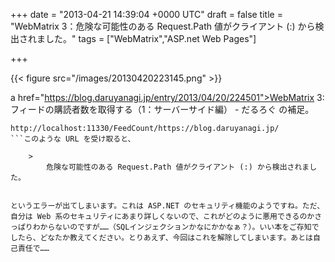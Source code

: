 
+++
date = "2013-04-21 14:39:04 +0000 UTC"
draft = false
title = "WebMatrix 3：危険な可能性のある Request.Path 値がクライアント (:) から検出されました。"
tags = ["WebMatrix","ASP.net Web Pages"]

+++


{{< figure src="/images/20130420223145.png"  >}}

a href="https://blog.daruyanagi.jp/entry/2013/04/20/224501">WebMatrix 3: フィードの購読者数を取得する（1：サーバーサイド編） - だるろぐ</a> の補足。
```
http://localhost:11330/FeedCount/https://blog.daruyanagi.jp/
```このような URL を受け取ると、

    >
        危険な可能性のある Request.Path 値がクライアント (:) から検出されました。

    
というエラーが出てしまいます。これは ASP.NET のセキュリティ機能のようですね。ただ、自分は Web 系のセキュリティにあまり詳しくないので、これがどのように悪用できるのかさっぱりわからないのですが……（SQLインジェクションかなにかかなぁ？）。いい本をご存知でしたら、どなたか教えてください。とりあえず、今回はこれを解除してしまいます。あとは自己責任で……


